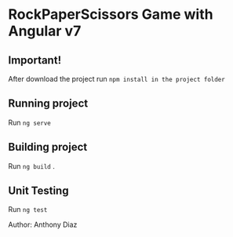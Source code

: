 # RockPaperScissors Game with Angular v7

## Important!

After download the project run `npm install in the project folder`

## Running project

Run `ng serve`

## Building project

Run `ng build` .

## Unit Testing

Run `ng test`

Author: Anthony Diaz
